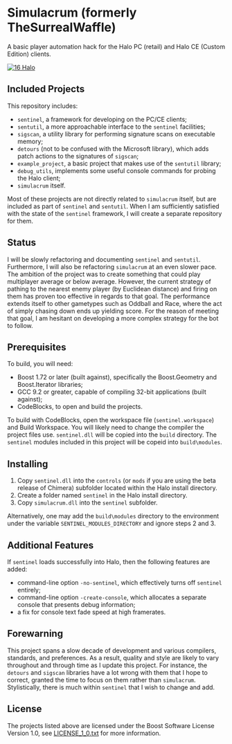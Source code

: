 # Simulacrum (formerly TheSurrealWaffle)

A basic player automation hack for the Halo PC (retail) and Halo CE (Custom Edition) clients.

[![16 Halo](https://img.youtube.com/vi/16omQqFGpJ8/0.jpg)](https://www.youtube.com/watch?v=16omQqFGpJ8)

## Included Projects

This repository includes:
 * `sentinel`, a framework for developing on the PC/CE clients;
 * `sentutil`, a more approachable interface to the `sentinel` facilities;
 * `sigscan`, a utility library for performing signature scans on executable memory;
 * `detours` (not to be confused with the Microsoft library), which adds patch actions to the signatures of `sigscan`;
 * `example_project`, a basic project that makes use of the `sentutil` library;
 * `debug_utils`, implements some useful console commands for probing the Halo client;
 * `simulacrum` itself.

Most of these projects are not directly related to `simulacrum` itself, but are included as part of `sentinel` and `sentutil`.
When I am sufficiently satisfied with the state of the `sentinel` framework, I will create a separate repository for them.

## Status

I will be slowly refactoring and documenting `sentinel` and `sentutil`.
Furthermore, I will also be refactoring `simulacrum` at an even slower pace.
The ambition of the project was to create something that could play multiplayer average or below average.
However, the current strategy of pathing to the nearest enemy player (by Euclidean distance) and firing on them has proven too effective in regards to that goal.
The performance extends itself to other gametypes such as Oddball and Race, where the act of simply chasing down ends up yielding score.
For the reason of meeting that goal, I am hesitant on developing a more complex strategy for the bot to follow.

## Prerequisites

To build, you will need:
 * Boost 1.72 or later (built against), specifically the Boost.Geometry and Boost.Iterator libraries;
 * GCC 9.2 or greater, capable of compiling 32-bit applications (built against);
 * CodeBlocks, to open and build the projects.

To build with CodeBlocks, open the workspace file (`sentinel.workspace`) and Build Workspace.
You will likely need to change the compiler the project files use.
`sentinel.dll` will be copied into the `build` directory.
The `sentinel` modules included in this project will be copeid into `build\modules`.

## Installing

 1. Copy `sentinel.dll` into the `controls` (or `mods` if you are using the beta release of Chimera) subfolder located within the Halo install directory.
 2. Create a folder named `sentinel` in the Halo install directory.
 3. Copy `simulacrum.dll` into the `sentinel` subfolder.

Alternatively, one may add the `build\modules` directory to the environment under the variable `SENTINEL_MODULES_DIRECTORY` and ignore steps 2 and 3.

## Additional Features

If `sentinel` loads successfully into Halo, then the following features are added:
 * command-line option `-no-sentinel`, which effectively turns off `sentinel` entirely;
 * command-line option `-create-console`, which allocates a separate console that presents debug information;
 * a fix for console text fade speed at high framerates.

## Forewarning

This project spans a slow decade of development and various compilers, standards, and preferences.
As a result, quality and style are likely to vary throughout and through time as I update this project.
For instance, the `detours` and `sigscan` libraries have a lot wrong with them that I hope to correct, granted the time to focus on them rather than `simulacrum`.
Stylistically, there is much within `sentinel` that I wish to change and add.

## License

The projects listed above are licensed under the Boost Software License Version 1.0, see [LICENSE_1_0.txt](../master/LICENSE_1_0.txt) for more information.
